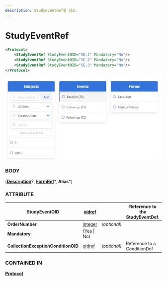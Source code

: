 ```yaml
---
description: StudyEventDef를 참조.
---
```


# StudyEventRef



```xml
<Protocol>
    <StudyEventRef StudyEventOID="SE.1" Mandatory="No"/>
    <StudyEventRef StudyEventOID="SE.2" Mandatory="No"/>
    <StudyEventRef StudyEventOID="SE.3" Mandatory="No"/>
</Protocol>
```

![Events 참](<../../../../.gitbook/assets/화면 캡처 2022-06-29 210038 (2).png>)

### BODY

([**Description**](../studyeventdef/description.md)?, [**FormRef**](../studyeventdef/formref.md)\*, **Alias**\*)



### ATTRIBUTE

| **StudyEventOID**                   | [oidref](../../../datatype.md)  |              | Reference to the StudyEventDef. |
| ----------------------------------- | ------------------------------- | ------------ | ------------------------------- |
| **OrderNumber**                     | [integer](../../../datatype.md) | _(optional)_ |                                 |
| **Mandatory**                       | (Yes \| No)                     |              |                                 |
| **CollectionExceptionConditionOID** | [oidref](../../../datatype.md)  | _(optional)_ | Reference to a ConditionDef     |



### CONTAINED IN

****[**Protocol**](./)****


